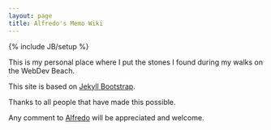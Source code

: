 ```yaml
---
layout: page
title: Alfredo's Memo Wiki
---
```

{% include JB/setup %}

This is my personal place where I put the stones I found during my walks on the WebDev Beach. 

This site is based on [Jekyll Bootstrap](http://jekyllbootstrap.com).

Thanks to all people that have made this possible.

Any comment to [Alfredo](mailto:alfredo.roca.mas@gmail.com) will be appreciated and welcome.